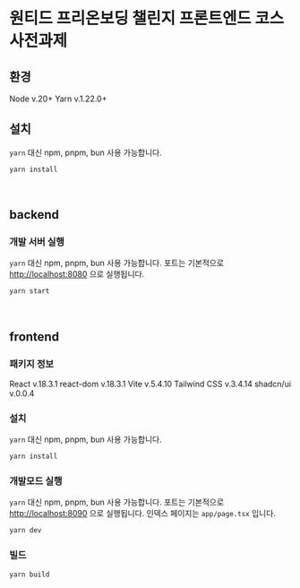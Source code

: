 # 원티드 프리온보딩 챌린지 프론트엔드 코스 사전과제

## 환경

Node v.20+
Yarn v.1.22.0+

## 설치

`yarn` 대신 npm, pnpm, bun 사용 가능합니다.

```bash
yarn install
```
<br />


## backend

### 개발 서버 실행

`yarn` 대신 npm, pnpm, bun 사용 가능합니다.
포트는 기본적으로 [http://localhost:8080](http://localhost:8080) 으로 실행됩니다.

```bash
yarn start
```
<br />

## frontend

### 패키지 정보

React v.18.3.1
react-dom v.18.3.1
Vite v.5.4.10
Tailwind CSS v.3.4.14
shadcn/ui v.0.0.4

### 설치

`yarn` 대신 npm, pnpm, bun 사용 가능합니다.

```bash
yarn install
```

### 개발모드 실행

`yarn` 대신 npm, pnpm, bun 사용 가능합니다.
포트는 기본적으로 [http://localhost:8090](http://localhost:8090) 으로 실행됩니다.
인덱스 페이지는 `app/page.tsx` 입니다.

```bash
yarn dev
```

### 빌드

```bash
yarn build
```
